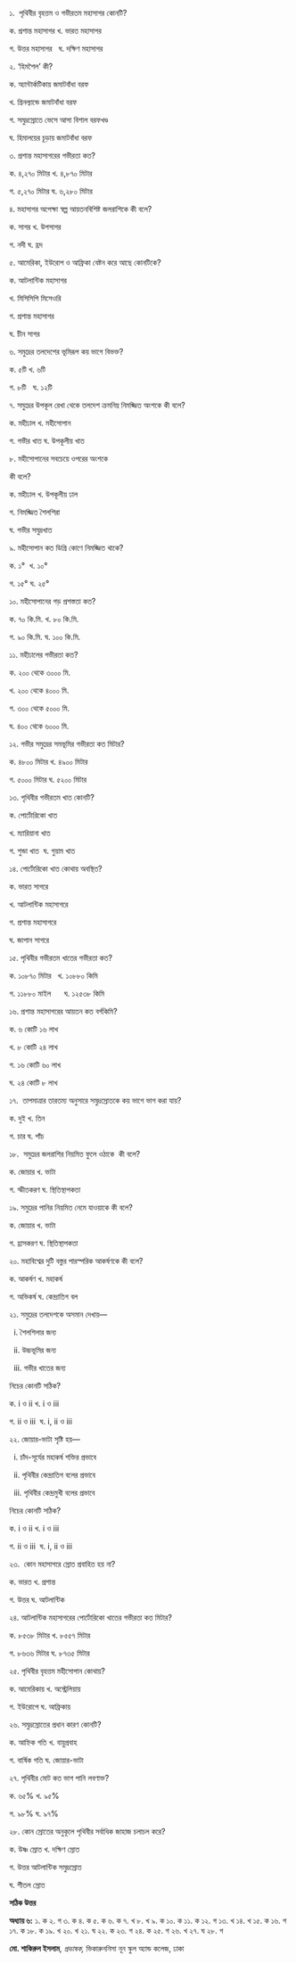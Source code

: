১.  পৃথিবীর বৃহত্তম ও গভীরতম মহাসাগর কোনটি?

ক. প্রশান্ত মহাসাগর খ. ভারত মহাসাগর 

গ. উত্তর মহাসাগর   ঘ. দক্ষিণ মহাসাগর

২. ‘হিমশৈল’ কী?

ক. অ্যান্টার্কটিকায় জমাটবাঁধা বরফ

খ. গ্রিনল্যান্ডে জমাটবাঁধা বরফ

গ. সমুদ্রস্রোতে ভেসে আসা বিশাল বরফখণ্ড

ঘ. হিমালয়ের চূড়ায় জমাটবাঁধা বরফ

৩. প্রশান্ত মহাসাগরের গভীরতা কত?

ক. ৪,২৭০ মিটার খ. ৪,৮৭০ মিটার

গ. ৫,২৭০ মিটার ঘ. ৬,২৮০ মিটার

৪. মহাসাগর অপেক্ষা স্বল্প আয়তনবিশিষ্ট জলরাশিকে কী বলে?

ক. সাগর খ. উপসাগর

গ. নদী ঘ. হ্রদ

৫. আমেরিকা, ইউরোপ ও আফ্রিকা বেষ্টন করে আছে কোনটিকে?

ক. আটলান্টিক মহাসাগর 

খ. মিসিসিপি মিসেওরি

গ. প্রশান্ত মহাসাগর 

ঘ. চীন সাগর

৬. সমুদ্রের তলদেশের ভূমিরূপ কয় ভাগে বিভক্ত?

ক. ৫টি খ. ৬টি  

গ. ৮টি   ঘ. ১২টি

৭. সমুদ্রের উপকূল রেখা থেকে তলদেশ ক্রমনিম্ন নিমজ্জিত অংশকে কী বলে?

ক. মহীঢাল খ. মহীসোপান

গ. গভীর খাত ঘ. উপকূলীয় খাত

৮. মহীসোপানের সবচেয়ে ওপরের অংশকে 

কী বলে?

ক. মহীঢাল খ. উপকূলীয় ঢাল

গ. নিমজ্জিত শৈলশিরা 

ঘ. গভীর সমুদ্রখাত

৯. মহীসোপান কত ডিগ্রি কোণে নিমজ্জিত থাকে?

ক. ১°  খ. ১০°

গ. ১৫° ঘ. ২৫°

১০. মহীসোপানের গড় প্রশস্ততা কত?

ক. ৭০ কি.মি. খ. ৮০ কি.মি.

গ. ৯০ কি.মি. ঘ. ১০০ কি.মি.

১১. মহীঢালের গভীরতা কত?

ক. ২০০ থেকে ৩০০০ মি. 

খ. ২০০ থেকে ৪০০০ মি.

গ. ৩০০ থেকে ৫০০০ মি.  

ঘ. ৪০০ থেকে ৬০০০ মি.

১২. গভীর সমুদ্রের সমভূমির গভীরতা কত মিটার?

ক. ৪৮০০ মিটার খ. ৪৯০০ মিটার

গ. ৫০০০ মিটার ঘ. ৫২০০ মিটার

১৩. পৃথিবীর গভীরতম খাত কোনটি?

ক. পোর্টোরিকো খাত 

খ. ম্যারিয়ানা খাত

গ. শুন্ডা খাত  ঘ. গুয়াম খাত

১৪. পোর্টোরিকো খাত কোথায় অবস্থিত?

ক. ভারত সাগরে 

খ. আটলান্টিক মহাসাগরে

গ. প্রশান্ত মহাসাগরে 

ঘ. জাপান সাগরে

১৫. পৃথিবীর গভীরতম খাতের গভীরতা কত?

ক. ১০৮৭০ মিটার   খ. ১০৮৮০ কিমি

গ. ১১৮৮০ মাইল      ঘ. ১২৫৩৮ কিমি

১৬. প্রশান্ত মহাসাগরের আয়তন কত বর্গকিমি?

ক. ৬ কোটি ১৬ লাখ 

খ. ৮ কোটি ২৪ লাখ

গ. ১৬ কোটি ৬০ লাখ 

ঘ. ২৪ কোটি ৮ লাখ

১৭.  তাপমাত্রার তারতম্য অনুসারে সমুদ্রস্রোতকে কয় ভাগে ভাগ করা যায়?

ক. দুই খ. তিন 

গ. চার ঘ. পাঁচ 

১৮.  সমুদ্রের জলরাশির নিয়মিত ফুলে ওঠাকে  কী বলে?

ক. জোয়ার খ. ভাটা

গ. স্ফীতকরণ ঘ. স্থিতিস্থাপকতা

১৯. সমুদ্রের পানির নিয়মিত নেমে যাওয়াকে কী বলে?

ক. জোয়ার খ. ভাটা

গ. হ্রাসকরণ ঘ. স্থিতিস্থাপকতা

২০. মহাবিশ্বের দুটি বস্তুর পারস্পরিক আকর্ষণকে কী বলে?

ক. আকর্ষণ খ. মহাকর্ষ 

গ. অভিকর্ষ ঘ. কেন্দ্রাতিগ বল

২১. সমুদ্রের তলদেশকে অসমান দেখায়—

  i. শৈলশিলার জন্য

  ii. উচ্চভূমির জন্য

  iii. গভীর খাতের জন্য

নিচের কোনটি সঠিক?

ক. i ও ii খ. i ও iii  

গ. ii ও iii  ঘ. i, ii ও iii

২২. জোয়ার-ভাটা সৃষ্টি হয়—

  i. চাঁদ-সূর্যের মহাকর্ষ শক্তির প্রভাবে

  ii. পৃথিবীর কেন্দ্রাতিগ বলের প্রভাবে

  iii. পৃথিবীর কেন্দ্রমুখী বলের প্রভাবে

নিচের কোনটি সঠিক?

ক. i ও ii খ. i ও iii  

গ. ii ও iii  ঘ. i, ii ও iii

২৩.  কোন মহাসাগরে স্রোত প্রবাহিত হয় না?

ক. ভারত খ. প্রশান্ত

গ. উত্তর ঘ. আটলান্টিক

২৪. আটলান্টিক মহাসাগরের পোর্টোরিকো খাতের গভীরতা কত মিটার?

ক. ৮৫৩৮ মিটার খ. ৮৫৫৭ মিটার

গ. ৮৬৩৬ মিটার ঘ. ৮৭৩৫ মিটার

২৫. পৃথিবীর বৃহত্তম মহীসোপান কোথায়?

ক. আমেরিকায় খ. অস্ট্রেলিয়ায়

গ. ইউরোপে ঘ. আফ্রিকায়

২৬. সমুদ্রস্রোতের প্রধান কারণ কোনটি?

ক. আহ্নিক গতি খ. বায়ুপ্রবাহ

গ. বার্ষিক গতি ঘ. জোয়ার-ভাটা

২৭. পৃথিবীর মোট কত ভাগ পানি লবণাক্ত?

ক. ৬৫% খ. ৯৫% 

গ. ৯৮% ঘ. ৯৭%

২৮. কোন স্রোতের অনুকূলে পৃথিবীর সর্বাধিক জাহাজ চলাচল করে?

ক. উষ্ণ স্রোত খ. দক্ষিণ স্রোত

গ. উত্তর আটলান্টিক সমুদ্রস্রোত 

ঘ. শীতল স্রোত

**সঠিক উত্তর**

**অধ্যায় ৬:** ১. ক ২. গ ৩. ক ৪. ক ৫. ক ৬. ক ৭. খ ৮. খ ৯. ক ১০. ক ১১. ক ১২. গ ১৩. খ ১৪. খ ১৫. ক ১৬. গ ১৭. ক ১৮. ক ১৯. খ ২০. খ ২১. ঘ ২২. ক ২৩. গ ২৪. ক ২৫. গ ২৬. খ ২৭. ঘ ২৮. গ

**মো. শাকিরুল ইসলাম**, *প্রভাষক,* ভিকারুননিসা নূন স্কুল অ্যান্ড কলেজ, ঢাকা
